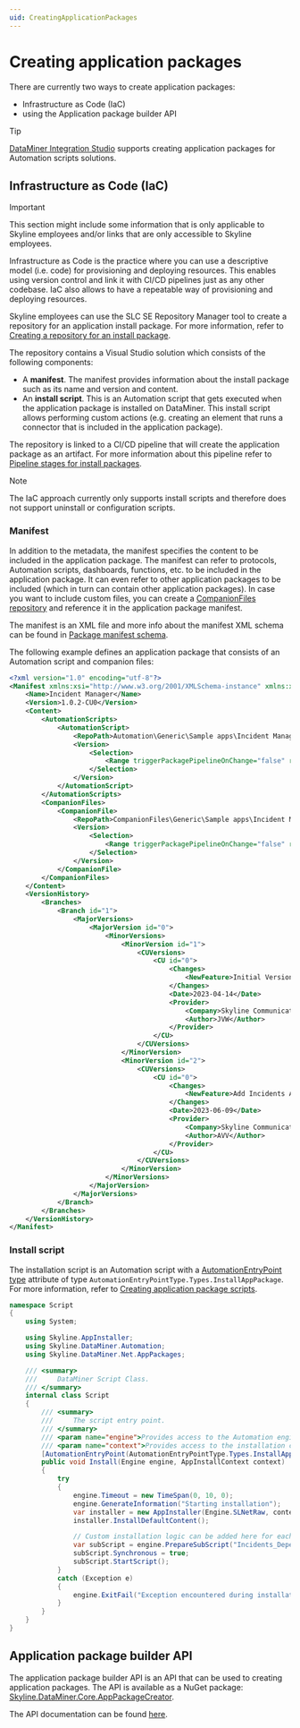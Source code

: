 ```yaml
---
uid: CreatingApplicationPackages
---
```


# Creating application packages

There are currently two ways to create application packages:

- Infrastructure as Code (IaC)
- using the Application package builder API

> [!TIP]
> [DataMiner Integration Studio](xref:DIS) supports creating application packages for Automation scripts solutions.

## Infrastructure as Code (IaC)

> [!IMPORTANT]
> This section might include some information that is only applicable to Skyline employees and/or links that are only accessible to Skyline employees.

Infrastructure as Code is the practice where you can use a descriptive model (i.e. code) for provisioning and deploying resources. This enables using version control and link it with CI/CD pipelines just as any other codebase. IaC also allows to have a repeatable way of provisioning and deploying resources.

Skyline employees can use the SLC SE Repository Manager tool to create a repository for an application install package. For more information, refer to [Creating a repository for an install package](xref:Creating_a_repository_for_an_install_package).

The repository contains a Visual Studio solution which consists of the following components:

- A **manifest**. The manifest provides information about the install package such as its name and version and content.
- An **install script**. This is an Automation script that gets executed when the application package is installed on DataMiner. This install script allows performing custom actions (e.g. creating an element that runs a connector that is included in the application package).

The repository is linked to a CI/CD pipeline that will create the application package as an artifact. For more information about this pipeline refer to [Pipeline stages for install packages](xref:Pipeline_stages_for_install_packages).

> [!NOTE]
> The IaC approach currently only supports install scripts and therefore does not support uninstall or configuration scripts.

### Manifest

In addition to the metadata, the manifest specifies the content to be included in the application package. The manifest can refer to protocols, Automation scripts, dashboards, functions, etc. to be included in the application package. It can even refer to other application packages to be included (which in turn can contain other application packages). In case you want to include custom files, you can create a [CompanionFiles repository](xref:Repository_types#files) and reference it in the application package manifest.

The manifest is an XML file and more info about the manifest XML schema can be found in [Package manifest schema](xref:SchemaPackageManifest).

The following example defines an application package that consists of an Automation script and companion files:

```xml
<?xml version="1.0" encoding="utf-8"?>
<Manifest xmlns:xsi="http://www.w3.org/2001/XMLSchema-instance" xmlns:xsd="http://www.w3.org/2001/XMLSchema" xmlns="http://www.skyline.be/packageManifest">
	<Name>Incident Manager</Name>
	<Version>1.0.2-CU0</Version>
	<Content>
		<AutomationScripts>
			<AutomationScript>
				<RepoPath>Automation\Generic\Sample apps\Incident Manager</RepoPath>
				<Version>
					<Selection>
						<Range triggerPackagePipelineOnChange="false" rangeSelection="latestRelease">1.0.0.X</Range>
					</Selection>
				</Version>
			</AutomationScript>
		</AutomationScripts>
		<CompanionFiles>
			<CompanionFile>
				<RepoPath>CompanionFiles\Generic\Sample apps\Incident Manager</RepoPath>
				<Version>
					<Selection>
						<Range triggerPackagePipelineOnChange="false" rangeSelection="latestRelease">1.0.0.X</Range>
					</Selection>
				</Version>
			</CompanionFile>
		</CompanionFiles>
	</Content>
	<VersionHistory>
		<Branches>
			<Branch id="1">
				<MajorVersions>
					<MajorVersion id="0">
						<MinorVersions>
							<MinorVersion id="1">
								<CUVersions>
									<CU id="0">
										<Changes>
											<NewFeature>Initial Version</NewFeature>
										</Changes>
										<Date>2023-04-14</Date>
										<Provider>
											<Company>Skyline Communications</Company>
											<Author>JVW</Author>
										</Provider>
									</CU>
								</CUVersions>
							</MinorVersion>
							<MinorVersion id="2">
								<CUVersions>
									<CU id="0">
										<Changes>
											<NewFeature>Add Incidents API</NewFeature>
										</Changes>
										<Date>2023-06-09</Date>
										<Provider>
											<Company>Skyline Communications</Company>
											<Author>AVV</Author>
										</Provider>
									</CU>
								</CUVersions>
							</MinorVersion>
						</MinorVersions>
					</MajorVersion>
				</MajorVersions>
			</Branch>
		</Branches>
	</VersionHistory>
</Manifest>
```

### Install script

The installation script is an Automation script with a [AutomationEntryPoint type](xref:Skyline.DataMiner.Automation.AutomationEntryPointType.Types) attribute of type `AutomationEntryPointType.Types.InstallAppPackage`. For more information, refer to [Creating application package scripts](xref:Creating_app_package_scripts).

```csharp
namespace Script
{
	using System;

	using Skyline.AppInstaller;
	using Skyline.DataMiner.Automation;
	using Skyline.DataMiner.Net.AppPackages;

	/// <summary>
	///     DataMiner Script Class.
	/// </summary>
	internal class Script
	{
		/// <summary>
		///     The script entry point.
		/// </summary>
		/// <param name="engine">Provides access to the Automation engine.</param>
		/// <param name="context">Provides access to the installation context.</param>
		[AutomationEntryPoint(AutomationEntryPointType.Types.InstallAppPackage)]
		public void Install(Engine engine, AppInstallContext context)
		{
			try
			{
				engine.Timeout = new TimeSpan(0, 10, 0);
				engine.GenerateInformation("Starting installation");
				var installer = new AppInstaller(Engine.SLNetRaw, context);
				installer.InstallDefaultContent();

				// Custom installation logic can be added here for each individual install package.
				var subScript = engine.PrepareSubScript("Incidents_Dependencies_Import");
				subScript.Synchronous = true;
				subScript.StartScript();
			}
			catch (Exception e)
			{
				engine.ExitFail("Exception encountered during installation: " + e);
			}
		}
	}
}
```

## Application package builder API

The application package builder API is an API that can be used to creating application packages. The API is available as a NuGet package: [Skyline.DataMiner.Core.AppPackageCreator](https://www.nuget.org/packages/Skyline.DataMiner.Core.AppPackageCreator).

The API documentation can be found [here](xref:Skyline.AppInstaller.AppPackage).
